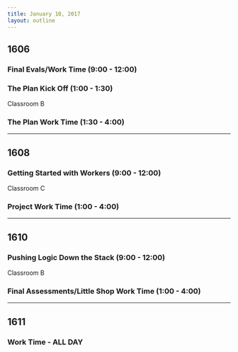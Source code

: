 ```yaml
---
title: January 10, 2017
layout: outline
---
```



## 1606

### Final Evals/Work Time (9:00 - 12:00)

### The Plan Kick Off (1:00 - 1:30)

Classroom B

### The Plan Work Time (1:30 - 4:00)

***

## 1608

### Getting Started with Workers (9:00 - 12:00)

Classroom C

### Project Work Time (1:00 - 4:00)

***

## 1610

### Pushing Logic Down the Stack (9:00 - 12:00)

Classroom B

### Final Assessments/Little Shop Work Time (1:00 - 4:00)

***

## 1611

### Work Time - ALL DAY
